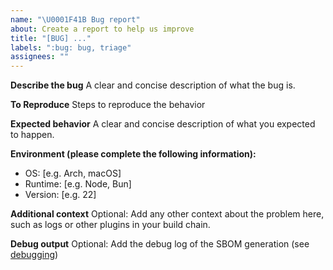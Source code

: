 ```yaml
---
name: "\U0001F41B Bug report"
about: Create a report to help us improve
title: "[BUG] ..."
labels: ":bug: bug, triage"
assignees: ""
---
```


**Describe the bug**
A clear and concise description of what the bug is.

**To Reproduce**
Steps to reproduce the behavior

**Expected behavior**
A clear and concise description of what you expected to happen.

**Environment (please complete the following information):**

- OS: [e.g. Arch, macOS]
- Runtime: [e.g. Node, Bun]
- Version: [e.g. 22]

**Additional context**
Optional: Add any other context about the problem here, such as logs or other plugins in your build chain.

**Debug output**
Optional: Add the debug log of the SBOM generation (see [debugging](https://github.com/janbiasi/rollup-plugin-sbom/tree/main?tab=readme-ov-file#debugging))
